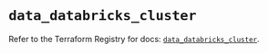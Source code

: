 # `data_databricks_cluster`

Refer to the Terraform Registry for docs: [`data_databricks_cluster`](https://registry.terraform.io/providers/databricks/databricks/1.66.0/docs/data-sources/cluster).
